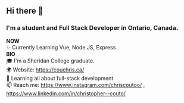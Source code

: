 ## Hi there 👋
### I'm a student and Full Stack Developer in Ontario, Canada.
**NOW**  
✨ Currently Learning Vue, Node.JS, Express   
**BIO**  
:mortar_board: I'm a Sheridan College graduate.  
🌍 Website: https://couchris.ca/  
🌱 Learning all about full-stack development  
📫 Reach me: https://www.instagram.com/chriscoutoo/ , https://www.linkedin.com/in/christopher--couto/

